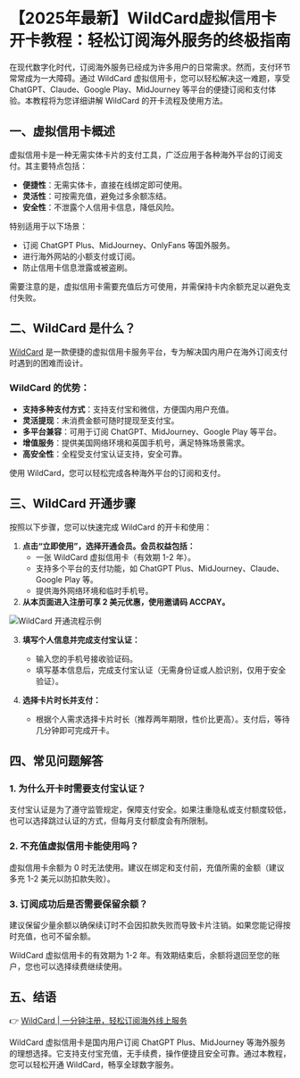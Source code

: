 # 【2025年最新】WildCard虚拟信用卡开卡教程：轻松订阅海外服务的终极指南

在现代数字化时代，订阅海外服务已经成为许多用户的日常需求。然而，支付环节常常成为一大障碍。通过 WildCard 虚拟信用卡，您可以轻松解决这一难题，享受 ChatGPT、Claude、Google Play、MidJourney 等平台的便捷订阅和支付体验。本教程将为您详细讲解 WildCard 的开卡流程及使用方法。

## 一、虚拟信用卡概述

虚拟信用卡是一种无需实体卡片的支付工具，广泛应用于各种海外平台的订阅支付。其主要特点包括：

- **便捷性**：无需实体卡，直接在线绑定即可使用。
- **灵活性**：可按需充值，避免过多余额冻结。
- **安全性**：不泄露个人信用卡信息，降低风险。

特别适用于以下场景：

- 订阅 ChatGPT Plus、MidJourney、OnlyFans 等国外服务。
- 进行海外网站的小额支付或订阅。
- 防止信用卡信息泄露或被盗刷。

需要注意的是，虚拟信用卡需要充值后方可使用，并需保持卡内余额充足以避免支付失败。

## 二、WildCard 是什么？

[WildCard](https://bbtdd.com/WildCard) 是一款便捷的虚拟信用卡服务平台，专为解决国内用户在海外订阅支付时遇到的困难而设计。

### WildCard 的优势：

- **支持多种支付方式**：支持支付宝和微信，方便国内用户充值。
- **灵活提现**：未消费金额可随时提现至支付宝。
- **多平台兼容**：可用于订阅 ChatGPT、MidJourney、Google Play 等平台。
- **增值服务**：提供美国网络环境和英国手机号，满足特殊场景需求。
- **高安全性**：全程受支付宝认证支持，安全可靠。

使用 WildCard，您可以轻松完成各种海外平台的订阅和支付。

## 三、WildCard 开通步骤

按照以下步骤，您可以快速完成 WildCard 的开卡和使用：

1. **点击“立即使用”，选择开通会员。会员权益包括：**
   - 一张 WildCard 虚拟信用卡（有效期 1-2 年）。
   - 支持多个平台的支付功能，如 ChatGPT Plus、MidJourney、Claude、Google Play 等。
   - 提供海外网络环境和临时手机号。
2. **从本页面进入注册可享 2 美元优惠，使用邀请码 ACCPAY。**

![WildCard 开通流程示例](https://camo.githubusercontent.com/500085341d4d22fe27acd3a685243cc90581bb3dbe8a95e4194af5ece6c5960d/68747470733a2f2f746a6a736a77686a2d626c6f672e6f73732d636e2d6265696a696e672e616c6979756e63732e636f6d2f6865786f2f3230323430343131323230393734382e706e67)

3. **填写个人信息并完成支付宝认证：**
   - 输入您的手机号接收验证码。
   - 填写基本信息后，完成支付宝认证（无需身份证或人脸识别，仅用于安全验证）。

4. **选择卡片时长并支付：**
   - 根据个人需求选择卡片时长（推荐两年期限，性价比更高）。支付后，等待几分钟即可完成开卡。

## 四、常见问题解答

### 1. 为什么开卡时需要支付宝认证？

支付宝认证是为了遵守监管规定，保障支付安全。如果注重隐私或支付额度较低，也可以选择跳过认证的方式，但每月支付额度会有所限制。

### 2. 不充值虚拟信用卡能使用吗？

虚拟信用卡余额为 0 时无法使用。建议在绑定和支付前，充值所需的金额（建议多充 1-2 美元以防扣款失败）。

### 3. 订阅成功后是否需要保留余额？

建议保留少量余额以确保续订时不会因扣款失败而导致卡片注销。如果您能记得按时充值，也可不留余额。

WildCard 虚拟信用卡的有效期为 1-2 年。有效期结束后，余额将退回至您的账户，您也可以选择续费继续使用。

## 五、结语

👉 [WildCard | 一分钟注册，轻松订阅海外线上服务](https://bbtdd.com/WildCard)

WildCard 虚拟信用卡是国内用户订阅 ChatGPT Plus、MidJourney 等海外服务的理想选择。它支持支付宝充值，无手续费，操作便捷且安全可靠。通过本教程，您可以轻松开通 WildCard，畅享全球数字服务。